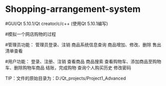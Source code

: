 # Shopping-arrangement-system
#GUI/Qt 5.10.1/Qt creator/c/c++ (使用Qt 5.10.1编写)

#模拟一个网店购物的过程

#管理员功能：
管理员登录、注销
商品系统信息查询
商品增加、修改、删除
售出清单查看

#用户功能：
登录、注册、注销
查看商品
商品搜索
查看购物车、添加商品至购物车、删除购物车商品
结账，完成购物
查询个人购买历史
修改密码

TIP：文件的原始目录为：D:/Qt_projects/Project1_Advanced
